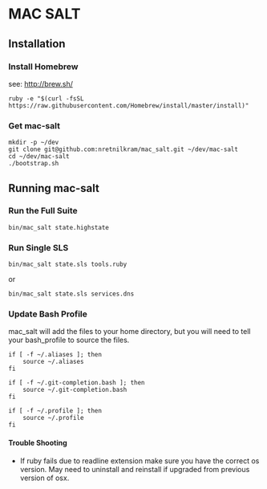 # MAC SALT

## Installation


### Install Homebrew

see: http://brew.sh/

```
ruby -e "$(curl -fsSL https://raw.githubusercontent.com/Homebrew/install/master/install)"
```


### Get mac-salt

```
mkdir -p ~/dev
git clone git@github.com:nretnilkram/mac_salt.git ~/dev/mac-salt
cd ~/dev/mac-salt
./bootstrap.sh
```


## Running mac-salt

### Run the Full Suite

```
bin/mac_salt state.highstate
```


### Run Single SLS

```
bin/mac_salt state.sls tools.ruby
```
or

```
bin/mac_salt state.sls services.dns
```


### Update Bash Profile

mac_salt will add the files to your home directory, but you will need to tell your bash_profile to source the files.

```
if [ -f ~/.aliases ]; then
	source ~/.aliases
fi

if [ -f ~/.git-completion.bash ]; then
	source ~/.git-completion.bash
fi

if [ -f ~/.profile ]; then
	source ~/.profile
fi
```


#### Trouble Shooting
- If ruby fails due to readline extension make sure you have the correct os version. May need to uninstall and reinstall if upgraded from previous version of osx.